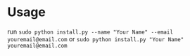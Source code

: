 Usage
=====

run
`
sudo python install.py --name "Your Name" --email youremail@email.com
`
or
`
sudo python install.py "Your Name" youremail@email.com
`
